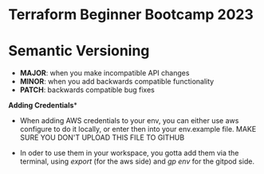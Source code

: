 # Terraform Beginner Bootcamp 2023

# Semantic Versioning

- **MAJOR**: when you make incompatible API changes
- **MINOR**: when you add backwards compatible functionality
- **PATCH**: backwards compatible bug fixes

**Adding Credentials***

- When adding AWS credentials to your env, you can either use aws configure to do it locally, or enter then into your env.example file.  MAKE SURE YOU DON'T UPLOAD THIS FILE TO GITHUB

- In oder to use them in your workspace, you gotta add them via the terminal, using *export* (for the aws side) and *gp env* for the gitpod side.